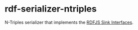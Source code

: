 # rdf-serializer-ntriples

N-Triples serializer that implements the [RDFJS Sink Interfaces](https://github.com/rdfjs/representation-task-force/).

